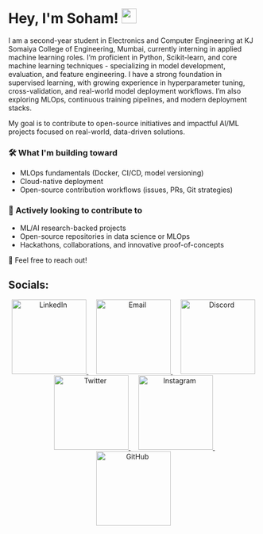 # Hey, I'm Soham! <img src="https://media.giphy.com/media/hvRJCLFzcasrR4ia7z/giphy.gif" width="30px"/>

I am a second-year student in Electronics and Computer Engineering at KJ Somaiya College of Engineering, Mumbai, currently interning in applied machine learning roles. I’m proficient in Python, Scikit-learn, and core machine learning techniques - specializing in model development, evaluation, and feature engineering. I have a strong foundation in supervised learning, with growing experience in hyperparameter tuning, cross-validation, and real-world model deployment workflows. I’m also exploring MLOps, continuous training pipelines, and modern deployment stacks.

My goal is to contribute to open-source initiatives and impactful AI/ML projects focused on real-world, data-driven solutions.

### 🛠️ What I'm building toward
- MLOps fundamentals (Docker, CI/CD, model versioning)  
- Cloud-native deployment
- Open-source contribution workflows (issues, PRs, Git strategies)

### 🚀 Actively looking to contribute to  
- ML/AI research-backed projects  
- Open-source repositories in data science or MLOps  
- Hackathons, collaborations, and innovative proof-of-concepts

🤝 Feel free to reach out!

## Socials:
<p align="center">
  <a href="https://www.linkedin.com/in/sohamgore/">
    <img src="https://bentos.jkominovic.dev/api/v1/bento-cards?url=https%3A%2F%2Fwww.linkedin.com%2Fin%2Fsohamgore%2F&subtitle=%40sohamgore&size=square&rounded=24" alt="LinkedIn" width="150">
  </a>&nbsp;&nbsp;&nbsp;

  <a href="mailto:acad.soham@gmail.com">
    <img src="https://bentos.jkominovic.dev/api/v1/bento-cards?url=acad.soham%40gmail.com&size=square&rounded=24" alt="Email" width="150">
  </a>&nbsp;&nbsp;&nbsp;

  <a href="https://discordapp.com/users/935782330268790824">
    <img src="https://bentos.jkominovic.dev/api/v1/bento-cards?url=https%3A%2F%2Fdiscordapp.com%2Fusers%2F935782330268790824&subtitle=%40soham.pixl&size=square&rounded=24" alt="Discord" width="150">
  </a>&nbsp;&nbsp;&nbsp;

  <a href="https://x.com/ssohamgore">
    <img src="https://bentos.jkominovic.dev/api/v1/bento-cards?url=https%3A%2F%2Fx.com%2Fssohamgore&subtitle=%40ssohamgore&size=square&rounded=24" alt="Twitter" width="150">
  </a>&nbsp;&nbsp;&nbsp;

  <a href="https://www.instagram.com/ssoham.jpg">
    <img src="https://bentos.jkominovic.dev/api/v1/bento-cards?url=https%3A%2F%2Fwww.instagram.com%2Fsoham.pixl&subtitle=%40ssoham.jpg&size=square&rounded=24" alt="Instagram" width="150">
  </a>&nbsp;&nbsp;&nbsp;

  <a href="https://github.com/debug-soham">
    <img src="https://bentos.jkominovic.dev/api/v1/bento-cards?url=https%3A%2F%2Fgithub.com%2Fdebug-soham&subtitle=%2Fdebug-soham&size=square&rounded=24" alt="GitHub" width="150">
  </a>
</p
